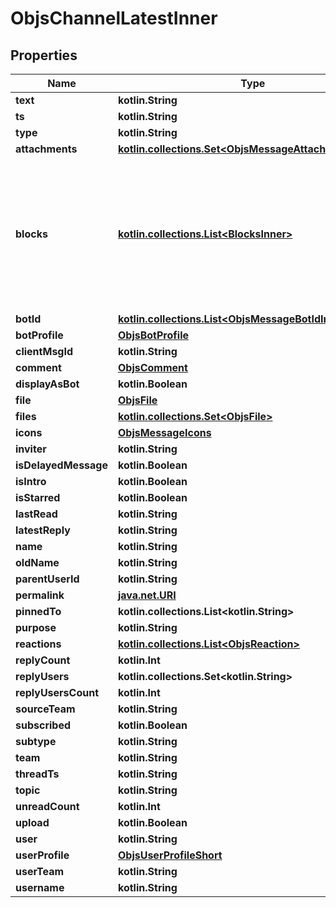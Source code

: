 
# ObjsChannelLatestInner

## Properties
Name | Type | Description | Notes
------------ | ------------- | ------------- | -------------
**text** | **kotlin.String** |  | 
**ts** | **kotlin.String** |  | 
**type** | **kotlin.String** |  | 
**attachments** | [**kotlin.collections.Set&lt;ObjsMessageAttachmentsInner&gt;**](ObjsMessageAttachmentsInner.md) |  |  [optional]
**blocks** | [**kotlin.collections.List&lt;BlocksInner&gt;**](BlocksInner.md) | This is a very loose definition, in the future, we&#39;ll populate this with deeper schema in this definition namespace. |  [optional]
**botId** | [**kotlin.collections.List&lt;ObjsMessageBotIdInner&gt;**](ObjsMessageBotIdInner.md) |  |  [optional]
**botProfile** | [**ObjsBotProfile**](ObjsBotProfile.md) |  |  [optional]
**clientMsgId** | **kotlin.String** |  |  [optional]
**comment** | [**ObjsComment**](ObjsComment.md) |  |  [optional]
**displayAsBot** | **kotlin.Boolean** |  |  [optional]
**file** | [**ObjsFile**](ObjsFile.md) |  |  [optional]
**files** | [**kotlin.collections.Set&lt;ObjsFile&gt;**](ObjsFile.md) |  |  [optional]
**icons** | [**ObjsMessageIcons**](ObjsMessageIcons.md) |  |  [optional]
**inviter** | **kotlin.String** |  |  [optional]
**isDelayedMessage** | **kotlin.Boolean** |  |  [optional]
**isIntro** | **kotlin.Boolean** |  |  [optional]
**isStarred** | **kotlin.Boolean** |  |  [optional]
**lastRead** | **kotlin.String** |  |  [optional]
**latestReply** | **kotlin.String** |  |  [optional]
**name** | **kotlin.String** |  |  [optional]
**oldName** | **kotlin.String** |  |  [optional]
**parentUserId** | **kotlin.String** |  |  [optional]
**permalink** | [**java.net.URI**](java.net.URI.md) |  |  [optional]
**pinnedTo** | **kotlin.collections.List&lt;kotlin.String&gt;** |  |  [optional]
**purpose** | **kotlin.String** |  |  [optional]
**reactions** | [**kotlin.collections.List&lt;ObjsReaction&gt;**](ObjsReaction.md) |  |  [optional]
**replyCount** | **kotlin.Int** |  |  [optional]
**replyUsers** | **kotlin.collections.Set&lt;kotlin.String&gt;** |  |  [optional]
**replyUsersCount** | **kotlin.Int** |  |  [optional]
**sourceTeam** | **kotlin.String** |  |  [optional]
**subscribed** | **kotlin.Boolean** |  |  [optional]
**subtype** | **kotlin.String** |  |  [optional]
**team** | **kotlin.String** |  |  [optional]
**threadTs** | **kotlin.String** |  |  [optional]
**topic** | **kotlin.String** |  |  [optional]
**unreadCount** | **kotlin.Int** |  |  [optional]
**upload** | **kotlin.Boolean** |  |  [optional]
**user** | **kotlin.String** |  |  [optional]
**userProfile** | [**ObjsUserProfileShort**](ObjsUserProfileShort.md) |  |  [optional]
**userTeam** | **kotlin.String** |  |  [optional]
**username** | **kotlin.String** |  |  [optional]



